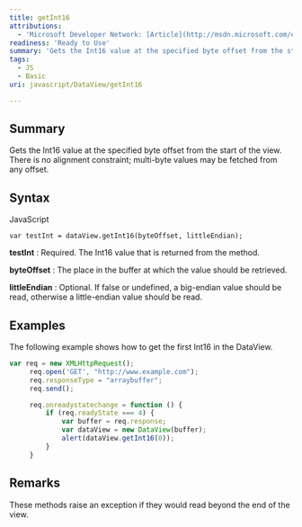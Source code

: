 ```yaml
---
title: getInt16
attributions:
  - 'Microsoft Developer Network: [Article](http://msdn.microsoft.com/en-us/library/ie/br212483(v=vs.94).aspx)'
readiness: 'Ready to Use'
summary: 'Gets the Int16 value at the specified byte offset from the start of the view. There is no alignment constraint; multi-byte values may be fetched from any offset.'
tags:
  - JS
  - Basic
uri: javascript/DataView/getInt16

---
```

## Summary

Gets the Int16 value at the specified byte offset from the start of the view. There is no alignment constraint; multi-byte values may be fetched from any offset.

## Syntax

<span class="language">JavaScript</span>

    var testInt = dataView.getInt16(byteOffset, littleEndian);

**testInt**
:   Required. The Int16 value that is returned from the method.

**byteOffset**
:   The place in the buffer at which the value should be retrieved.

**littleEndian**
:   Optional. If false or undefined, a big-endian value should be read, otherwise a little-endian value should be read.

## Examples

The following example shows how to get the first Int16 in the DataView.

``` js
var req = new XMLHttpRequest();
     req.open('GET', "http://www.example.com");
     req.responseType = "arraybuffer";
     req.send();

     req.onreadystatechange = function () {
         if (req.readyState === 4) {
             var buffer = req.response;
             var dataView = new DataView(buffer);
             alert(dataView.getInt16(0));
         }
     }
```

## Remarks

These methods raise an exception if they would read beyond the end of the view.

